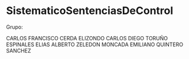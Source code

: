 # SistematicoSentenciasDeControl

Grupo:

CARLOS FRANCISCO CERDA ELIZONDO
CARLOS DIEGO TORUÑO ESPINALES
ELIAS ALBERTO ZELEDON MONCADA
EMILIANO QUINTERO SANCHEZ
